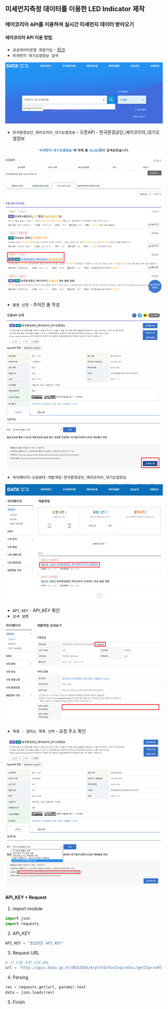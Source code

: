 ## 미세먼지측정 데이터를 이용한 LED Indicator 제작

### 에어코리아 API를 이용하여 실시간 미세먼지 데이터 받아오기
#### 에어코리아 API 이용 방법.

* `공공데이터포털 회원가입` - [링크](https://www.data.go.kr/index.do, "공공데이터 포털")
* `미세먼지 대기오염정보 검색` 

![search](/images/search.png)

* `한국환경공단_에어코리아_대기오염정보` - 오픈API - 한국환경공단_에어코리아_대기오염정보

![search](/images/search2.png)

* `활용 신청` - 주어진 폼 작성

![get_api](/images/get_api.png)

* `마이페이지-오픈API-개발계정-한국환경공단_에어코리아_대기오염정보`

![get_api](/images/get_api2.png)

* `API_KEY` - API_KEY 확인
* `상세 설명`

![API](/images/api_key.png)

* `목록 - 원하는 목록 선택` - 요청 주소 확인

![URL](/images/url.png)

#### API_KEY + Request

1. import module
```python
import json
import requests
```
2. API_KEY
```python
API_KEY = "발급받은 API_KEY"
```
3. Request URL
```python
# 시-도별 조회 요청 URL
url = 'http://apis.data.go.kr/B552584/ArpltnInforInqireSvc/getCtprvnRltmMesureDnsty'
```
4. Parsing
```python
res = requests.get(url, params).text
data = json.loads(res)
```
5. Finish



